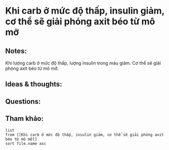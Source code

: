 # Khi carb ở mức độ thấp, insulin giảm, cơ thể sẽ giải phóng axit béo từ mô mỡ

## Notes:
Khi lượng carb ở mức độ thấp, lượng insulin trong máu giảm. Cơ thể sẽ giải phóng axit béo từ mô mỡ. 

## Ideas & thoughts:

## Questions:


## Tham khảo:
```dataview
list
from [[Khi carb ở mức độ thấp, insulin giảm, cơ thể sẽ giải phóng axit béo từ mô mỡ]]
sort file.name asc
```